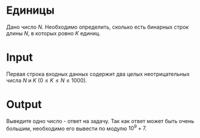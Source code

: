 # Единицы

Дано число $N$. Необходимо определить, сколько есть бинарных строк длины $N$, в которых ровно $K$ единиц.

# Input

Первая строка входных данных содержит два целых неотрицательных числа $N$ и $K$ $(0 \le K \le N \le 1000)$.

# Output

Выведите одно число - ответ на задачу. Так как ответ может быть очень большим, необходимо его вывести по модулю $10^9 + 7$.
